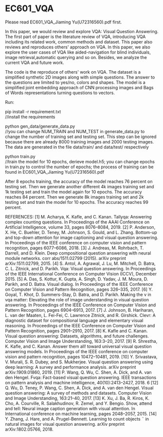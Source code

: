 # EC601_VQA
Please read EC601_VQA_Jiaming Yu(U72316560).pdf first. 

In this paper, we would review and explore VQA: Visual Question Answering. The first part of paper is the literature review of VQA, introducing VQA including its related work, common methods and dataset. This paper also reviews and reproduces others' approach on VQA. In this paper, we also explore the user cases of VQA like aided-navigation for blind individuals, image retrieval,automatic querying and so on. Besides, we analyze the current VQA and future work.

The code is the reproduce of others' work on VQA. The dataset is a simplified synthetic 2D images along with simple questions. The answer to the questions are limited to yes/no, colors and shapes. The model is a simplified joint embedding approach of CNN processing images and Bags of Words representations turning questions to vectors.

Run:

pip install -r requirement.txt      
//install the requirements

python gen_data/generate_data.py      
//you can change NUM_TRAIN and NUM_TEST in generate_data.py to change the number of training set and testing set. This step can be ignored because there are already 8000 training images and 2000 testing images. The data are generated in the file data/train/ and data/test/ respectively

python train.py      
//train the model for 10 epochs, derieve model.h5; you can change epochs in train.py to control the number of epochs; the process of training can be found in EC601_VQA_Jiaming Yu(U72316560).pdf

After 8 epochs training, the accuracy of the model reaches 76 percent on testing set. Then we generate another different 4k images training set and 1k testing set and train the model again for 10 epochs. The accuracy reaches 84 percent. Then we generate 8k images training set and 2k testing set and train the model for 10 epochs. The accuracy reaches 99 percent.


REFERENCES:
[1] M. Acharya, K. Kafle, and C. Kanan. Tallyqa: Answering complex
counting questions. In Proceedings of the AAAI Conference on Artificial
Intelligence, volume 33, pages 8076–8084, 2019.
[2] P. Anderson, X. He, C. Buehler, D. Teney, M. Johnson, S. Gould, and
L. Zhang. Bottom-up and top-down attention for image captioning
and visual question answering. In Proceedings of the IEEE conference
on computer vision and pattern recognition, pages 6077–6086, 2018.
[3] J. Andreas, M. Rohrbach, T. Darrell, and D. Klein. Deep compositional
question answering with neural module networks. corr abs/1511.02799
(2015). arXiv preprint arXiv:1511.02799, 2015.
[4] S. Antol, A. Agrawal, J. Lu, M. Mitchell, D. Batra, C. L. Zitnick, and
D. Parikh. Vqa: Visual question answering. In Proceedings of the
IEEE International Conference on Computer Vision (ICCV), December
2015.
[5] A. Das, S. Kottur, K. Gupta, A. Singh, D. Yadav, J. M. Moura, D. Parikh,
and D. Batra. Visual dialog. In Proceedings of the IEEE Conference
on Computer Vision and Pattern Recognition, pages 326–335, 2017.
[6] Y. Goyal, T. Khot, D. Summers-Stay, D. Batra, and D. Parikh. Making
the v in vqa matter: Elevating the role of image understanding in
visual question answering. In Proceedings of the IEEE Conference on
Computer Vision and Pattern Recognition, pages 6904–6913, 2017.
[7] J. Johnson, B. Hariharan, L. van der Maaten, L. Fei-Fei,
C. Lawrence Zitnick, and R. Girshick. Clevr: A diagnostic dataset
for compositional language and elementary visual reasoning. In
Proceedings of the IEEE Conference on Computer Vision and Pattern
Recognition, pages 2901–2910, 2017.
[8] K. Kafle and C. Kanan. Visual question answering: Datasets, algorithms,
and future challenges. Computer Vision and Image Understanding,
163:3–20, 2017.
[9] R. Shrestha, K. Kafle, and C. Kanan. Answer them all! toward
universal visual question answering models. In Proceedings of the
IEEE conference on computer vision and pattern recognition, pages
10472–10481, 2019.
[10] Y. Srivastava, V. Murali, S. R. Dubey, and S. Mukherjee. Visual
question answering using deep learning: A survey and performance
analysis. arXiv preprint arXiv:1909.01860, 2019.
[11] P. Wang, Q. Wu, C. Shen, A. Dick, and A. van den Hengel. Fvqa:
Fact-based visual question answering. IEEE transactions on pattern
analysis and machine intelligence, 40(10):2413–2427, 2018.
6
[12] Q. Wu, D. Teney, P. Wang, C. Shen, A. Dick, and A. van den Hengel.
Visual question answering: A survey of methods and datasets. Computer
Vision and Image Understanding, 163:21–40, 2017.
[13] K. Xu, J. Ba, R. Kiros, K. Cho, A. Courville, R. Salakhudinov, R. Zemel,
and Y. Bengio. Show, attend and tell: Neural image caption generation
with visual attention. In International conference on machine learning,
pages 2048–2057, 2015.
[14] Y. Zhang, J. Hare, and A. Prugel-Bennett. Learning to count objects ¨
in natural images for visual question answering. arXiv preprint
arXiv:1802.05766, 2018.
